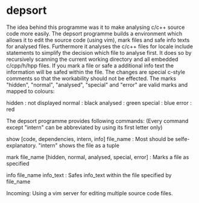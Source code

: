 # depsort
The idea behind this programme was it to make analysing c/c++ source code more easily.
The depsort programme builds a environment which allows it to edit the source code (using vim),
mark files and safe info texts for analysed files.
Furthermore it analyses the c/c++ files for locale include statements to simplify the decision
which file to analyse first. It does so by recursively scanning the current working directory
and all embedded c/cpp/h/hpp files.
If you mark a file or safe a additional info text the information will be safed within the file.
The changes are special c-style comments so that the workability should not be effected.
The marks "hidden", "normal", "analysed", "special" and "error" are valid marks and mapped to colours:

hidden   : not displayed
normal   : black
analysed : green
special  : blue
error    : red

The depsort programme provides following commands:
(Every command except "intern" can be abbreviated by using its first letter only)

show [code, dependencies, intern, info] file_name : Most should be selfe-explanatory.
                                                    "intern" shows the file as a tuple

mark file_name [hidden, normal, analysed, special, error] : Marks a file as specified

info file_name info_text : Safes info_text within the file specified by file_name

Incoming:
Using a vim server for editing multiple source code files.
